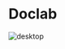 # Doclab
![desktop](https://github.com/justcallmeAK/Doclab/assets/124589293/7ff4e64e-be70-4564-bb2b-5e50d0680338)
